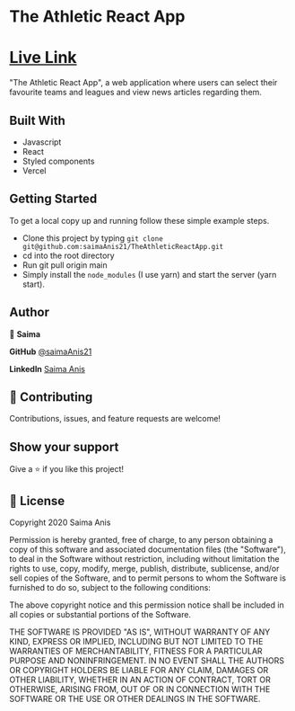 # The Athletic React App
# [Live Link]([https://the-athletic-graphql-server-217301ddd619.herokuapp.com/](https://the-athletic-react-app.vercel.app/))

"The Athletic React App", a web application where users can select their favourite teams and leagues and view news articles regarding them.

## Built With
- Javascript
- React
- Styled components
- Vercel

## Getting Started

To get a local copy up and running follow these simple example steps.

- Clone this project by typing ```git clone git@github.com:saimaAnis21/TheAthleticReactApp.git```
- cd into the root directory
- Run git pull origin main
- Simply install the `node_modules` (I use yarn) and start the server (yarn start).

## Author

👤 **Saima**

**GitHub** [@saimaAnis21](https://github.com/saimaAnis21)

**LinkedIn** [Saima Anis](https://www.linkedin.com/in/saima-anis/)

## 🤝 Contributing

Contributions, issues, and feature requests are welcome!

## Show your support

Give a ⭐️ if you like this project!

## 📝 License

Copyright 2020 Saima Anis

Permission is hereby granted, free of charge, to any person obtaining a copy of this software and associated documentation files (the "Software"), to deal in the Software without restriction, including without limitation the rights to use, copy, modify, merge, publish, distribute, sublicense, and/or sell copies of the Software, and to permit persons to whom the Software is furnished to do so, subject to the following conditions:

The above copyright notice and this permission notice shall be included in all copies or substantial portions of the Software.

THE SOFTWARE IS PROVIDED "AS IS", WITHOUT WARRANTY OF ANY KIND, EXPRESS OR IMPLIED, INCLUDING BUT NOT LIMITED TO THE WARRANTIES OF MERCHANTABILITY, FITNESS FOR A PARTICULAR PURPOSE AND NONINFRINGEMENT. IN NO EVENT SHALL THE AUTHORS OR COPYRIGHT HOLDERS BE LIABLE FOR ANY CLAIM, DAMAGES OR OTHER LIABILITY, WHETHER IN AN ACTION OF CONTRACT, TORT OR OTHERWISE, ARISING FROM, OUT OF OR IN CONNECTION WITH THE SOFTWARE OR THE USE OR OTHER DEALINGS IN THE SOFTWARE.

